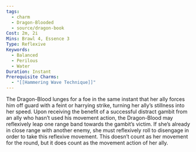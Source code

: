 ```yaml
---
tags:
  - charm
  - Dragon-Blooded
  - source/dragon-book
Cost: 2m, 2i
Mins: Brawl 4, Essence 3
Type: Reflexive
Keywords:
  - Balanced
  - Perilous
  - Water
Duration: Instant
Prerequisite Charms:
  - "[[Hammering Wave Technique]]"
---
```

The Dragon-Blood lunges for a foe in the same instant that her ally forces him off guard with a feint or harrying strike, turning her ally’s stillness into her speed. Upon receiving the benefit of a successful distract gambit from an ally who hasn’t used his movement action, the Dragon-Blood may reflexively leap one range band towards the gambit’s victim. If she’s already in close range with another enemy, she must reflexively roll to disengage in order to take this reflexive movement. This doesn’t count as her movement for the round, but it does count as the movement action of her ally.